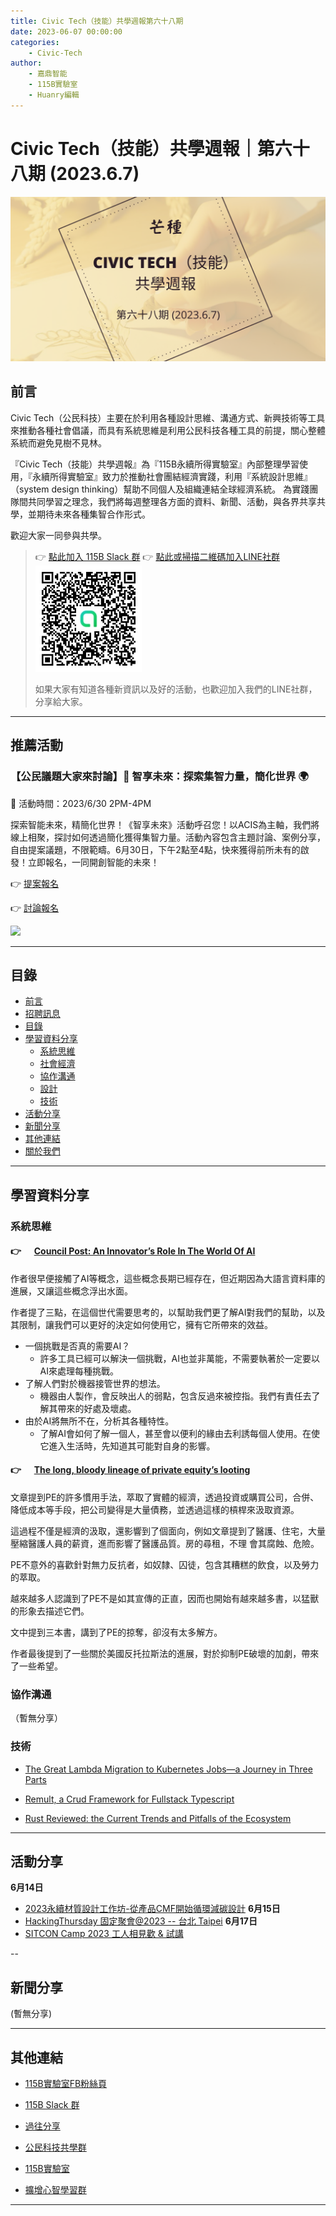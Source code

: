 ```yaml
---
title: Civic Tech（技能）共學週報第六十八期
date: 2023-06-07 00:00:00
categories:
	- Civic-Tech
author:
	- 嘉鼎智能
	- 115B實驗室
	- Huanry編輯
---
```

# Civic Tech（技能）共學週報｜第六十八期 (2023.6.7)

![Civic-Tech-68](/img/ct/68.png)

## 前言

Civic Tech（公民科技）主要在於利用各種設計思維、溝通方式、新興技術等工具來推動各種社會倡議，而具有系統思維是利用公民科技各種工具的前提，關心整體系統而避免見樹不見林。

『Civic Tech（技能）共學週報』為『115B永續所得實驗室』內部整理學習使用，『永續所得實驗室』致力於推動社會團結經濟實踐，利用『系統設計思維』（system design thinking）幫助不同個人及組織連結全球經濟系統。
為實踐團隊間共同學習之理念，我們將每週整理各方面的資料、新聞、活動，與各界共享共學，並期待未來各種集智合作形式。

歡迎大家一同參與共學。

>👉  [點此加入 115B Slack 群](https://bit.ly/Slack115b)
>👉  [點此或掃描二維碼加入LINE社群](https://line.me/ti/g2/Dj4AkbdDsY6o4D_CdDUB6Q)
>[![公民科技共學群](/img/產品共學群.jpg)](https://line.me/ti/g2/Dj4AkbdDsY6o4D_CdDUB6Q)
>
>如果大家有知道各種新資訊以及好的活動，也歡迎加入我們的LINE社群，分享給大家。

---
## 推薦活動

### 【公民議題大家來討論】🎉 智享未來：探索集智力量，簡化世界 🌍

🔶 活動時間：2023/6/30 2PM-4PM

探索智能未來，精簡化世界！《智享未來》活動呼召您！以ACIS為主軸，我們將線上相聚，探討如何透過簡化獲得集智力量。活動內容包含主題討論、案例分享，自由提案議題，不限範疇。6月30日，下午2點至4點，快來獲得前所未有的啟發！立即報名，一同開創智能的未來！

👉 [提案報名](https://pse.is/52282l)

👉 [討論報名](https://pse.is/4xbttd)

![](https://static.accupass.com/eventbanner/2306050800569894026070.jpg)

---
## 目錄
- [前言](#前言)
- [招聘訊息](#招聘訊息)
- [目錄](#目錄)
- [學習資料分享](#學習資料分享)
	- [系統思維](#系統思維)
	- [社會經濟](#社會經濟)
	- [協作溝通](#協作溝通)
	- [設計](#設計)
	- [技術](#技術)
- [活動分享](#活動分享)
- [新聞分享](#新聞分享)
- [其他連結](#其他連結)
- [關於我們](#關於我們)

---
## 學習資料分享
### 系統思維

####  👉 &emsp; [Council Post: An Innovator’s Role In The World Of AI](https://www.forbes.com/sites/forbestechcouncil/2023/06/02/an-innovators-role-in-the-world-of-ai/?sh=3deb582d73f0)

作者很早便接觸了AI等概念，這些概念長期已經存在，但近期因為大語言資料庫的進展，又讓這些概念浮出水面。

作者提了三點，在這個世代需要思考的，以幫助我們更了解AI對我們的幫助，以及其限制，讓我們可以更好的決定如何使用它，擁有它所帶來的效益。

- 一個挑戰是否真的需要AI？
	- 許多工具已經可以解決一個挑戰，AI也並非萬能，不需要執著於一定要以AI來處理每種挑戰。
- 了解人們對於機器接管世界的想法。
	- 機器由人製作，會反映出人的弱點，包含反過來被控指。我們有責任去了解其帶來的好處及壞處。
- 由於AI將無所不在，分析其各種特性。
	- 了解AI會如何了解一個人，甚至會以便利的緣由去利誘每個人使用。在使它進入生活時，先知道其可能對自身的影響。


####  👉 &emsp; [The long, bloody lineage of private equity’s looting](https://doctorow.medium.com/the-long-bloody-lineage-of-private-equitys-looting-798597a4fa30)


文章提到PE的許多慣用手法，萃取了實體的經濟，透過投資或購買公司，合併、降低成本等手段，把公司變得是大量債務，並透過這樣的槓桿來汲取資源。

這過程不僅是經濟的汲取，還影響到了個面向，例如文章提到了醫護、住宅，大量壓縮醫護人員的薪資，進而影響了醫護品質。房的尋租，不理
會其腐蝕、危險。

PE不意外的喜歡針對無力反抗者，如奴隸、囚徒，包含其糟糕的飲食，以及勞力的萃取。

越來越多人認識到了PE不是如其宣傳的正直，因而也開始有越來越多書，以猛獸的形象去描述它們。

文中提到三本書，講到了PE的掠奪，卻沒有太多解方。

作者最後提到了一些關於美國反托拉斯法的進展，對於抑制PE破壞的加劇，帶來了一些希望。

### 協作溝通

（暫無分享）

### 技術

- [The Great Lambda Migration to Kubernetes Jobs—a Journey in Three Parts](https://www.infoq.com/articles/lambda-migration-k8s-jobs/)

- [Remult, a Crud Framework for Fullstack Typescript](https://www.infoq.com/news/2023/05/remult-crud-typescript/)

- [Rust Reviewed: the Current Trends and Pitfalls of the Ecosystem](https://www.infoq.com/articles/rust-ecosystem-review-2023/)

---
## 活動分享

**6月14日**
- [2023永續材質設計工作坊-從產品CMF開始循環減碳設計](https://www.accupass.com/event/2305110817234357890790)
**6月15日**
- [HackingThursday 固定聚會@2023 -- 台北 Taipei](https://www.meetup.com/hackingthursday/events/293781378/)
**6月17日**
- [SITCON Camp 2023 工人相見歡 & 試講](https://sitcon.kktix.cc/events/sitconcamp2023-staff-party)

--
## 新聞分享

(暫無分享)

---
## 其他連結

- [115B實驗室FB粉絲頁](https://www.facebook.com/%E6%B0%B8%E7%BA%8C%E6%89%80%E5%BE%97%E5%AF%A6%E9%A9%97%E5%AE%A4-102916798609139)

- [115B Slack 群](https://bit.ly/Slack115b)

- [過往分享](/categories/Civic-Tech)

- [公民科技共學群](https://line.me/ti/g2/Dj4AkbdDsY6o4D_CdDUB6Q?utm_source=invitation&utm_medium=link_copy&utm_campaign=default)

- [115B實驗室](https://line.me/ti/g2/asPFU-0w4o9MIRSBdb4gtg?utm_source=invitation&utm_medium=link_copy&utm_campaign=default)

- [擴增心智學習群](https://line.me/ti/g2/asPFU-0w4o9MIRSBdb4gtg?utm_source=invitation&utm_medium=link_copy&utm_campaign=default)

---
